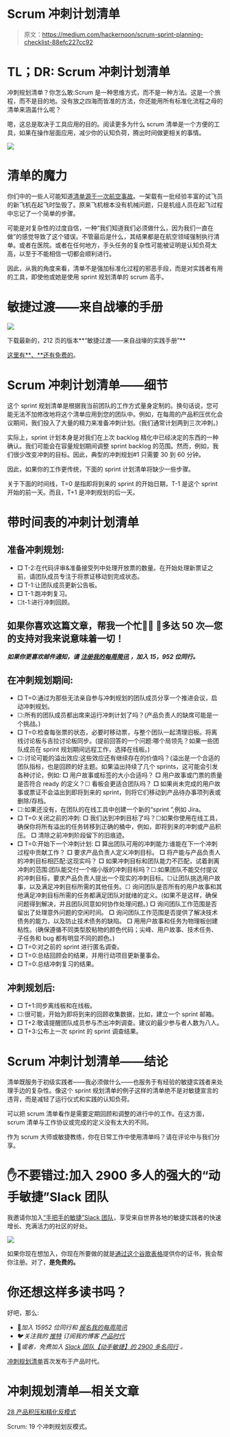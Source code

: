 # Scrum 冲刺计划清单

> 原文：<https://medium.com/hackernoon/scrum-sprint-planning-checklist-88efc227cc92>

# TL；DR: Scrum 冲刺计划清单

冲刺规划清单？你怎么敢:Scrum 是一种思维方式，而不是一种方法。这是一个旅程，而不是目的地。没有放之四海而皆准的方法，你还能用所有标准化流程之母的清单来涵盖什么呢？

嗯，这总是取决于工具应用的目的。阅读更多为什么 scrum 清单是一个方便的工具，如果在操作层面应用，减少你的认知负荷，腾出时间做更相关的事情。

![](img/4a02c8d7d15ac34d99b181349a843303.png)

# 清单的魔力

你们中的一些人可能知道[清单源于一次航空事故](https://hackernoon.com/happy-national-checklist-day-learn-the-history-and-importance-of-october-30-1935-17d556650b89)。一架载有一批经验丰富的试飞员的新飞机在起飞时坠毁了。原来飞机根本没有机械问题，只是机组人员在起飞过程中忘记了一个简单的步骤。

可能是对复杂性的过度自信，一种“我们知道我们必须做什么，因为我们一直在做”的感觉导致了这个错误。不管最后是什么，其结果都是在航空领域强制执行清单。或者在医院。或者在任何地方，手头任务的复杂性可能被证明是认知负荷太高，以至于不能相信一切都会顺利进行。

因此，从我的角度来看，清单不是强加标准化过程的邪恶手段，而是对实践者有用的工具，即使他或她是使用 sprint 规划清单的 scrum 高手。

# 敏捷过渡——来自战壕的手册

[![](img/6d26731c877c12ae906546062e2fc7a8.png)](https://age-of-product.com/download-agile-transition-hands-guide-trenches/)

下载最新的，212 页的版本**“敏捷过渡——来自战壕的实践手册”**

[这里有**、**还有免费的](https://age-of-product.com/download-agile-transition-hands-guide-trenches/)。

# Scrum 冲刺计划清单——细节

这个 sprint 规划清单是根据我当前团队的工作方式量身定制的。换句话说，您可能无法不加修改地将这个清单应用到您的团队中。例如，在每周的产品积压优化会议期间，我们投入了大量的精力来准备冲刺计划。(我们通常计划两到三次冲刺。)

实际上，sprint 计划本身是对我们在上次 backlog 精化中已经决定的东西的一种确认。我们可能会在容量规划期间调整 sprint backlog 的范围。然而，例如，我们很少改变冲刺的目标。因此，典型的冲刺规划#1 只需要 30 到 60 分钟。

因此，如果你的工作更传统，下面的 sprint 计划清单将缺少一些步骤。

关于下面的时间线，T=0 是指即将到来的 sprint 的开始日期，T-1 是这个 sprint 开始的前一天。而且，T+1 是冲刺规划的后一天。

# 带时间表的冲刺计划清单

## 准备冲刺规划:

*   **☐** T-2:在代码评审&准备接受列中处理开放票的数量。在开始处理新票证之前，请团队成员专注于将票证移动到完成状态。
*   **☐** T-1:让团队成员更新公告板。
*   **☐** T-1:跑冲刺复习。
*   ☐t-1:进行冲刺回顾。

## 如果你喜欢这篇文章，帮我一个忙👏👏 👏多达 50 次—您的支持对我来说意味着一切！

***如果你更喜欢邮件通知，请*** [***注册我的每周简讯***](https://age-of-product.com/subscribe/?ref=Food4ThoughtMedium) ***，加入 15，952 位同行。***

## 在冲刺规划期间:

*   **☐** T=0:通过为那些无法亲自参与冲刺规划的团队成员分享一个推进会议，启动冲刺规划。
*   ☐:所有的团队成员都出席来运行冲刺计划了吗？(产品负责人的缺席可能是一个挑战。)
*   **☐** T=0:检查每张票的状态，必要时移动票，与整个团队一起清理旧板。将离线讨论板与吉拉讨论板同步。(提前回答的一个问题:哪个局领先？如果一些团队成员在 sprint 规划期间远程工作，选择在线板。)
*   ☐:讨论可能的溢出效应:这些效应还有继续存在的价值吗？(溢出是一个合适的团队指标，也是回顾的好主题。如果溢出持续了几个 sprints，这可能会引发各种讨论，例如:
    **☐** 用户故事或标签的大小合适吗？
    **☐** 用户故事或门票的质量是否符合 ready 的定义？☐ 看板会更适合团队吗？
    **☐** 如果尚未完成的用户故事或票证不会溢出到即将到来的 sprint，则将它们移动到产品待办事项列表或删除/存档。
*   ☐:如果还没有，在团队的在线工具中创建一个新的“sprint ”,例如 Jira。
*   **☐** T=0:关闭之前的冲刺:
    **☐** 我们达到冲刺目标了吗？☐如果你使用在线工具，确保你将所有溢出的任务转移到正确的桶中，例如，即将到来的冲刺或产品积压。
    **☐** 清除之前冲刺阶段留下的旧痕迹。
*   **☐** T=0:开始下一个冲刺计划:
    **☐** 算出团队可用的冲刺能力:谁能在下一个冲刺过程中贡献工作？
    **☐** 要求产品负责人定义冲刺目标。
    **☐** 将产能与产品负责人的冲刺目标相匹配:这现实吗？
    **☐** 如果冲刺目标和团队能力不匹配，试着剥离冲刺的范围:团队能交付一个缩小版的冲刺目标吗？☐:如果团队不能交付提议的冲刺目标，要求产品负责人提出一个现实的冲刺目标。☐让团队挑选用户故事，以及满足冲刺目标所需的其他任务。☐ 询问团队是否所有的用户故事和其他满足冲刺目标所需的任务都满足团队对就绪的定义。(如果不是这样，确保问题得到解决，并且团队同意如何协作处理问题。)
    **☐** 询问团队工作范围是否留出了处理意外问题的空闲时间。
    **☐** 询问团队工作范围是否提供了解决技术债务的能力，以及防止技术债务的缺陷。
    **☐** 用用户故事和任务为物理板创建粘性。(确保遵循不同类型胶粘物的颜色代码；尖峰、用户故事、技术任务、子任务和 bug 都有明显不同的颜色。)
*   **☐** T=0:对之前的 sprint 进行匿名调查。
*   **☐** T=0:总结回顾会的结果，并用行动项目更新董事会。
*   **☐** T=0:总结冲刺复习的结果。

## 冲刺规划后:

*   **☐** T+1:同步离线板和在线板。
*   ☐:很可能，开始为即将到来的回顾收集数据，比如，建立一个 sprint 邮箱。
*   **☐** T+2:敬请提醒团队成员参与杰出冲刺调查。建议的最少参与者人数为八人。
*   **☐** T+3:公布上一次 sprint 的 sprint 调查结果。

# Scrum 冲刺计划清单——结论

清单既服务于初级实践者——我必须做什么——也服务于有经验的敏捷实践者来处理手边的复杂性。像这个 sprint 规划清单的例子这样的清单绝不是对敏捷宣言的违背，而是减轻了运行仪式和实践的认知负荷。

可以把 scrum 清单看作是需要定期回顾和调整的进行中的工作。在这方面，scrum 清单与工作协议或完成的定义没有太大的不同。

作为 scrum 大师或敏捷教练，你在日常工作中使用清单吗？请在评论中与我们分享。

# ✋不要错过:加入 2900 多人的强大的“动手敏捷”Slack 团队

我邀请你加入[“手把手的敏捷”Slack 团队](https://goo.gl/forms/LObbRtSF9vvxN3CL2)，享受来自世界各地的敏捷实践者的快速增长、充满活力的社区的好处。

![](img/d94ad9240fd11adeee7b8bf93242ad8c.png)

如果你现在想加入，你现在所要做的就是[通过这个谷歌表格](https://goo.gl/forms/LObbRtSF9vvxN3CL2)提供你的证书，我会帮你注册。对了，**是免费的。**

# 你还想这样多读书吗？

好吧，那么:

*   📰*加入 15952 位同行和* [*报名我的每周简讯*](https://age-of-product.com/subscribe/?ref=Food4ThoughtMedium)
*   🐦*关注我的* [*推特*](https://twitter.com/stefanw) *订阅我的博客* [*产品时代*](https://age-of-product.com)
*   💬*或者，免费加入* [*Slack 团队【动手敏捷】的 2900 多名同行*](https://goo.gl/forms/XIsABn0fLn9O0hqg2) *。*

[冲刺规划清单](https://age-of-product.com/sprint-planning-checklist/)首次发布于产品时代。

# 冲刺规划清单—相关文章

[28 产品积压和精化反模式](https://age-of-product.com/28-product-backlog-anti-patterns/)

Scrum: 19 个冲刺规划反模式。